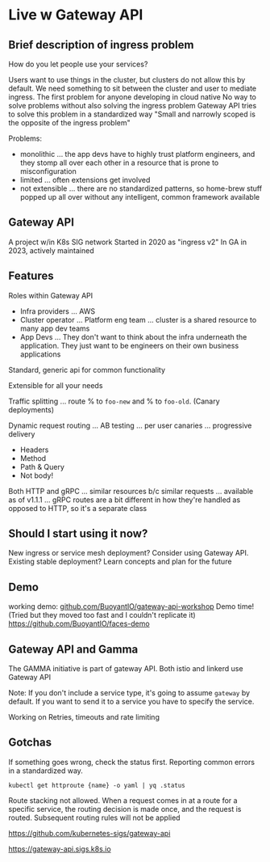# Live w Gateway API

## Brief description of ingress problem

How do you let people use your services?

Users want to use things in the cluster, but clusters do not allow this by default.
We need something to sit between the cluster and user to mediate ingress.
The first problem for anyone developing in cloud native
No way to solve problems without also solving the ingress problem
Gateway API tries to solve this problem in a standardized way
"Small and narrowly scoped is the opposite of the ingress problem"

Problems:
- monolithic ... the app devs have to highly trust platform engineers, and they stomp all over each other in a resource that is prone to misconfiguration
- limited ... often extensions get involved
- not extensible ... there are no standardized patterns, so home-brew stuff popped up all over without any intelligent, common framework available

## Gateway API

A project w/in K8s SIG network
Started in 2020 as "ingress v2"
In GA in 2023, actively maintained

## Features

Roles within Gateway API
- Infra providers ... AWS
- Cluster operator ... Platform eng team ... cluster is a shared resource to many app dev teams
- App Devs ... They don't want to think about the infra underneath the application. They just want to be engineers on their own business applications

Standard, generic api for common functionality

Extensible for all your needs

Traffic splitting ... route % to `foo-new` and % to `foo-old`. (Canary deployments)

Dynamic request routing ... AB testing ... per user canaries ... progressive delivery
- Headers
- Method
- Path & Query
- Not body!

Both HTTP and gRPC ... similar resources b/c similar requests ... available as of v1.1.1 ... gRPC routes are a bit different in how they're handled as opposed to HTTP, so it's a separate class

## Should I start using it now?

New ingress or service mesh deployment? Consider using Gateway API.
Existing stable deployment? Learn concepts and plan for the future

## Demo
working demo: [github.com/BuoyantIO/gateway-api-workshop](https://github.com/BuoyantIO/gateway-api-workshop)
Demo time! (Tried but they moved too fast and I couldn't replicate it)
https://github.com/BuoyantIO/faces-demo

## Gateway API and Gamma

The GAMMA initiative is part of gateway API. Both istio and linkerd use Gateway API

Note: If you don't include a service type, it's going to assume `gateway` by default. If you want to send it to a service you have to specify the service.

Working on Retries, timeouts and rate limiting

## Gotchas

If something goes wrong, check the status first. Reporting common errors in a standardized way.

```
kubectl get httproute {name} -o yaml | yq .status
```

Route stacking not allowed. When a request comes in at a route for a specific service, the routing decision is made once, and the request is routed. Subsequent routing rules will not be applied

https://github.com/kubernetes-sigs/gateway-api

https://gateway-api.sigs.k8s.io


